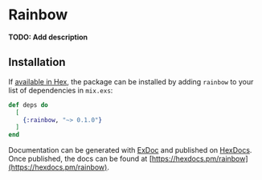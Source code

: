 # Rainbow

**TODO: Add description**

## Installation

If [available in Hex](https://hex.pm/docs/publish), the package can be installed
by adding `rainbow` to your list of dependencies in `mix.exs`:

```elixir
def deps do
  [
    {:rainbow, "~> 0.1.0"}
  ]
end
```

Documentation can be generated with [ExDoc](https://github.com/elixir-lang/ex_doc)
and published on [HexDocs](https://hexdocs.pm). Once published, the docs can
be found at [https://hexdocs.pm/rainbow](https://hexdocs.pm/rainbow).

